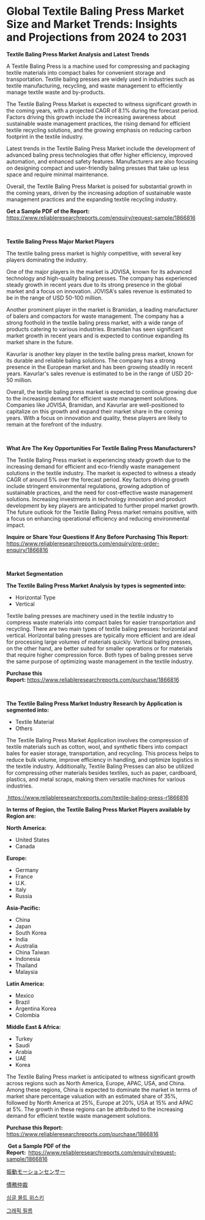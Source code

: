 <p><h1>Global Textile Baling Press Market Size and Market Trends: Insights and Projections from 2024 to 2031</h1></p><p><strong>Textile Baling Press Market Analysis and Latest Trends</strong></p>
<p><p>A Textile Baling Press is a machine used for compressing and packaging textile materials into compact bales for convenient storage and transportation. Textile baling presses are widely used in industries such as textile manufacturing, recycling, and waste management to efficiently manage textile waste and by-products.</p><p>The Textile Baling Press Market is expected to witness significant growth in the coming years, with a projected CAGR of 8.1% during the forecast period. Factors driving this growth include the increasing awareness about sustainable waste management practices, the rising demand for efficient textile recycling solutions, and the growing emphasis on reducing carbon footprint in the textile industry.</p><p>Latest trends in the Textile Baling Press Market include the development of advanced baling press technologies that offer higher efficiency, improved automation, and enhanced safety features. Manufacturers are also focusing on designing compact and user-friendly baling presses that take up less space and require minimal maintenance.</p><p>Overall, the Textile Baling Press Market is poised for substantial growth in the coming years, driven by the increasing adoption of sustainable waste management practices and the expanding textile recycling industry.</p></p>
<p><strong>Get a Sample PDF of the Report:&nbsp;</strong> <a href="https://www.reliableresearchreports.com/enquiry/request-sample/1866816">https://www.reliableresearchreports.com/enquiry/request-sample/1866816</a></p>
<p>&nbsp;</p>
<p><strong>Textile Baling Press Major Market Players</strong></p>
<p><p>The textile baling press market is highly competitive, with several key players dominating the industry. </p><p>One of the major players in the market is JOVISA, known for its advanced technology and high-quality baling presses. The company has experienced steady growth in recent years due to its strong presence in the global market and a focus on innovation. JOVISA's sales revenue is estimated to be in the range of USD 50-100 million.</p><p>Another prominent player in the market is Bramidan, a leading manufacturer of balers and compactors for waste management. The company has a strong foothold in the textile baling press market, with a wide range of products catering to various industries. Bramidan has seen significant market growth in recent years and is expected to continue expanding its market share in the future.</p><p>Kavurlar is another key player in the textile baling press market, known for its durable and reliable baling solutions. The company has a strong presence in the European market and has been growing steadily in recent years. Kavurlar's sales revenue is estimated to be in the range of USD 20-50 million.</p><p>Overall, the textile baling press market is expected to continue growing due to the increasing demand for efficient waste management solutions. Companies like JOVISA, Bramidan, and Kavurlar are well-positioned to capitalize on this growth and expand their market share in the coming years. With a focus on innovation and quality, these players are likely to remain at the forefront of the industry.</p></p>
<p>&nbsp;</p>
<p><strong>What Are The Key Opportunities For Textile Baling Press Manufacturers?</strong></p>
<p><p>The Textile Baling Press market is experiencing steady growth due to the increasing demand for efficient and eco-friendly waste management solutions in the textile industry. The market is expected to witness a steady CAGR of around 5% over the forecast period. Key factors driving growth include stringent environmental regulations, growing adoption of sustainable practices, and the need for cost-effective waste management solutions. Increasing investments in technology innovation and product development by key players are anticipated to further propel market growth. The future outlook for the Textile Baling Press market remains positive, with a focus on enhancing operational efficiency and reducing environmental impact.</p></p>
<p><strong>Inquire or Share Your Questions If Any Before Purchasing This Report:</strong> <a href="https://www.reliableresearchreports.com/enquiry/pre-order-enquiry/1866816">https://www.reliableresearchreports.com/enquiry/pre-order-enquiry/1866816</a></p>
<p>&nbsp;</p>
<p><strong>Market Segmentation</strong></p>
<p><strong>The Textile Baling Press Market Analysis by types is segmented into:</strong></p>
<p><ul><li>Horizontal Type</li><li>Vertical</li></ul></p>
<p><p>Textile baling presses are machinery used in the textile industry to compress waste materials into compact bales for easier transportation and recycling. There are two main types of textile baling presses: horizontal and vertical. Horizontal baling presses are typically more efficient and are ideal for processing large volumes of materials quickly. Vertical baling presses, on the other hand, are better suited for smaller operations or for materials that require higher compression force. Both types of baling presses serve the same purpose of optimizing waste management in the textile industry.</p></p>
<p><strong>Purchase this Report:&nbsp;</strong><a href="https://www.reliableresearchreports.com/purchase/1866816">https://www.reliableresearchreports.com/purchase/1866816</a></p>
<p>&nbsp;</p>
<p><strong>The Textile Baling Press Market Industry Research by Application is segmented into:</strong></p>
<p><ul><li>Textile Material</li><li>Others</li></ul></p>
<p><p>The Textile Baling Press Market Application involves the compression of textile materials such as cotton, wool, and synthetic fibers into compact bales for easier storage, transportation, and recycling. This process helps to reduce bulk volume, improve efficiency in handling, and optimize logistics in the textile industry. Additionally, Textile Baling Presses can also be utilized for compressing other materials besides textiles, such as paper, cardboard, plastics, and metal scraps, making them versatile machines for various industries.</p></p>
<p><a href="https://www.reliableresearchreports.com/textile-baling-press-r1866816">&nbsp;https://www.reliableresearchreports.com/textile-baling-press-r1866816</a></p>
<p><strong>In terms of Region, the Textile Baling Press Market Players available by Region are:</strong></p>
<p>
    <p> <strong> North America: </strong>
        <ul>
            <li>United States</li>
            <li>Canada</li>
        </ul>
        </p> 
    <p> <strong> Europe: </strong>
        <ul>
            <li>Germany</li>
            <li>France</li>
            <li>U.K.</li>
            <li>Italy</li>
            <li>Russia</li>
        </ul>
        </p> 
    <p> <strong> Asia-Pacific: </strong>
        <ul>
            <li>China</li>
            <li>Japan</li>
            <li>South Korea</li>
            <li>India</li>
            <li>Australia</li>
            <li>China Taiwan</li>
            <li>Indonesia</li>
            <li>Thailand</li>
            <li>Malaysia</li>
        </ul>
        </p> 
    <p> <strong> Latin America: </strong>
        <ul>
            <li>Mexico</li>
            <li>Brazil</li>
            <li>Argentina Korea</li>
            <li>Colombia</li>
        </ul>
        </p> 
    <p> <strong> Middle East & Africa: </strong>
        <ul>
            <li>Turkey</li>
            <li>Saudi</li>
            <li>Arabia</li>
            <li>UAE</li>
            <li>Korea</li>
        </ul>
    </p>
    </p>
<p><p>The Textile Baling Press market is anticipated to witness significant growth across regions such as North America, Europe, APAC, USA, and China. Among these regions, China is expected to dominate the market in terms of market share percentage valuation with an estimated share of 35%, followed by North America at 25%, Europe at 20%, USA at 15% and APAC at 5%. The growth in these regions can be attributed to the increasing demand for efficient textile waste management solutions.</p></p>
<p><strong>Purchase this Report: </strong><a href="https://www.reliableresearchreports.com/purchase/1866816">https://www.reliableresearchreports.com/purchase/1866816</a></p>
<p>&nbsp;<strong>Get a Sample PDF of the Report:&nbsp;&nbsp;</strong><a href="https://www.reliableresearchreports.com/enquiry/request-sample/1866816">https://www.reliableresearchreports.com/enquiry/request-sample/1866816</a></p>
<p><strong></strong></p>
<p><p><a href="https://medium.com/@addiehirthe05/%E6%8C%AF%E5%8B%95%E3%83%A2%E3%83%BC%E3%82%B7%E3%83%A7%E3%83%B3%E3%82%BB%E3%83%B3%E3%82%B5%E3%83%BC%E5%B8%82%E5%A0%B4%E3%81%AE%E6%B4%9E%E5%AF%9F-%E5%B8%82%E5%A0%B4%E5%8B%95%E5%90%91-%E6%88%90%E9%95%B7-2024%E5%B9%B4%E3%81%8B%E3%82%892031%E5%B9%B4%E3%81%BE%E3%81%A7%E3%81%AE%E4%BA%88%E6%B8%AC-eb84640b06a7">振動モーションセンサー</a></p><p><a href="https://medium.com/@akio198300/%E5%82%B5%E5%8B%99%E4%BB%B2%E8%A3%81%E5%B8%82%E5%A0%B4-2031%E5%B9%B4%E3%81%BE%E3%81%A7%E3%81%AE%E3%83%88%E3%83%AC%E3%83%B3%E3%83%89-%E4%BA%88%E6%B8%AC-%E7%AB%B6%E4%BA%89%E5%88%86%E6%9E%90-4265c660ad53">債務仲裁</a></p><p><a href="https://medium.com/@bub56567/%EC%8B%B1%EA%B8%80-%EB%AA%B0%ED%8A%B8-%EC%9C%84%EC%8A%A4%ED%82%A4-%EC%8B%9C%EC%9E%A5-%EA%B7%9C%EB%AA%A8%EB%8A%94-%EC%A0%84-%EC%84%B8%EA%B3%84-%EC%82%B0%EC%97%85%EC%97%90%EC%84%9C-%EC%B5%9C%EA%B3%A0%EC%9D%98-%EB%A7%88%EC%BC%80%ED%8C%85-%EC%B1%84%EB%84%90%EC%9D%84-%EB%B3%B4%EC%97%AC%EC%A4%8D%EB%8B%88%EB%8B%A4-1bb111821f77">싱글 몰트 위스키</a></p><p><a href="https://medium.com/@jaleelweissnat2022/%EA%B7%B8%EB%9E%98%ED%94%BD-%EC%98%81%ED%99%94-%EC%8B%9C%EC%9E%A5-%EC%9C%A0%ED%98%95-%EC%9D%91%EC%9A%A9-%EB%B0%8F-%EC%A7%80%EB%A6%AC%EC%97%90-%EB%8C%80%ED%95%9C-%EC%A2%85%ED%95%A9-%ED%8F%89%EA%B0%80-991446d2c811">그래픽 필름</a></p></p>